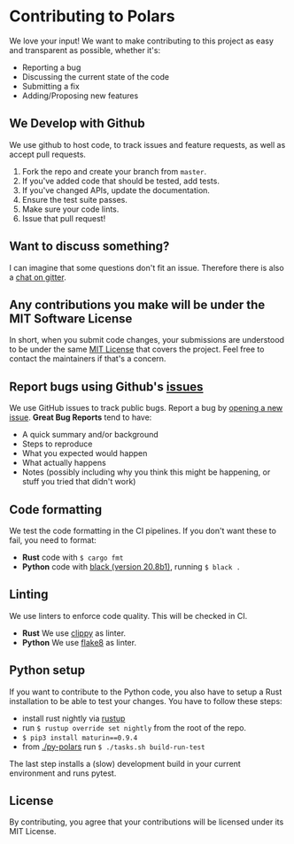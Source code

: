# Contributing to Polars
We love your input! We want to make contributing to this project as easy and transparent as possible, whether it's:

- Reporting a bug
- Discussing the current state of the code
- Submitting a fix
- Adding/Proposing new features

## We Develop with Github
We use github to host code, to track issues and feature requests, as well as accept pull requests.

1. Fork the repo and create your branch from `master`.
2. If you've added code that should be tested, add tests.
3. If you've changed APIs, update the documentation.
4. Ensure the test suite passes.
5. Make sure your code lints.
6. Issue that pull request!

## Want to discuss something?
I can imagine that some questions don't fit an issue. 
Therefore there is also a [chat on gitter](https://gitter.im/polars-rs/community).

## Any contributions you make will be under the MIT Software License
In short, when you submit code changes, your submissions are understood to be under the same 
[MIT License](http://choosealicense.com/licenses/mit/) that covers the project. 
Feel free to contact the maintainers if that's a concern.

## Report bugs using Github's [issues](https://github.com/ritchie46/polars/issues)
We use GitHub issues to track public bugs. Report a bug by [opening a new issue]().
**Great Bug Reports** tend to have:

- A quick summary and/or background
- Steps to reproduce
- What you expected would happen
- What actually happens
- Notes (possibly including why you think this might be happening, or stuff you tried that didn't work)

## Code formatting
We test the code formatting in the CI pipelines. If you don't want these to fail, you need to format:

* **Rust** code with `$ cargo fmt`
* **Python** code with [black (version 20.8b1)](https://github.com/psf/black), running `$ black .`

## Linting
We use linters to enforce code quality. This will be checked in CI.

* **Rust** We use [clippy](https://github.com/rust-lang/rust-clippy) as linter. 
* **Python** We use [flake8](https://flake8.pycqa.org/en/latest/) as linter. 

## Python setup
If you want to contribute to the Python code, you also have to setup a Rust installation to be able to test your changes.
You have to follow these steps:

* install rust nightly via [rustup](https://www.rust-lang.org/tools/install)
* run `$ rustup override set nightly` from the root of the repo.
* `$ pip3 install maturin==0.9.4`
* from [./py-polars](./py-polars) run `$ ./tasks.sh build-run-test`

The last step installs a (slow) development build in your current environment and runs pytest.

## License
By contributing, you agree that your contributions will be licensed under its MIT License.
